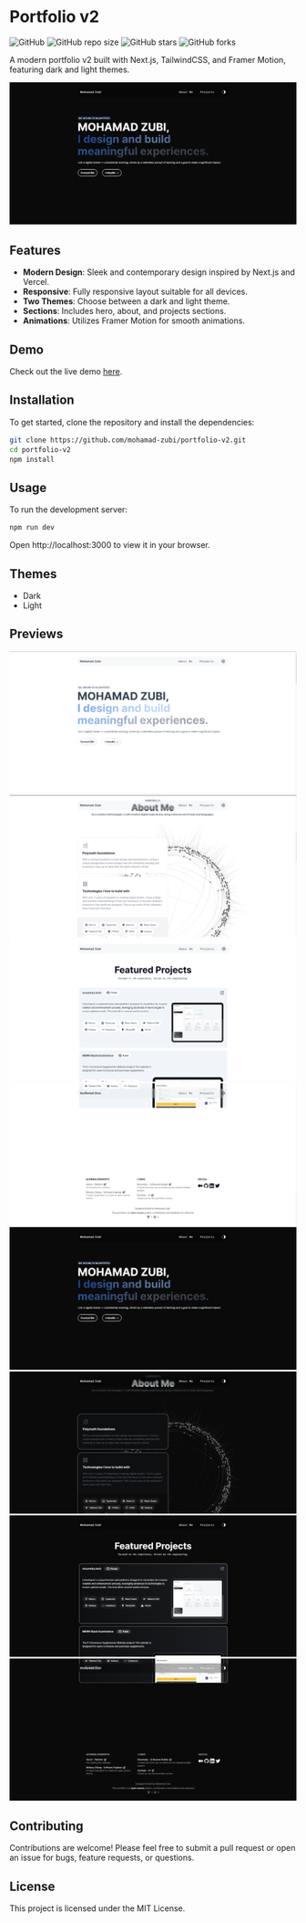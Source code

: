# Portfolio v2

![GitHub](https://img.shields.io/github/license/mohamad-zubi/portfolio-v2)
![GitHub repo size](https://img.shields.io/github/repo-size/mohamad-zubi/portfolio-v2)
![GitHub stars](https://img.shields.io/github/stars/mohamad-zubi/portfolio-v2?style=social)
![GitHub forks](https://img.shields.io/github/forks/mohamad-zubi/portfolio-v2?style=social)

A modern portfolio v2 built with Next.js, TailwindCSS, and Framer Motion, featuring dark and light themes.

![Portfolio Preview](images/newport5.png)

## Features

- **Modern Design**: Sleek and contemporary design inspired by Next.js and Vercel.
- **Responsive**: Fully responsive layout suitable for all devices.
- **Two Themes**: Choose between a dark and light theme.
- **Sections**: Includes hero, about, and projects sections.
- **Animations**: Utilizes Framer Motion for smooth animations.

## Demo

Check out the live demo [here]("https://mohamad-zubi.com").

## Installation

To get started, clone the repository and install the dependencies:

```bash
git clone https://github.com/mohamad-zubi/portfolio-v2.git
cd portfolio-v2
npm install
```

## Usage

To run the development server:

```bash
npm run dev
```
Open http://localhost:3000 to view it in your browser.

## Themes
 - Dark
 - Light

## Previews

![Portfolio Preview](images/newport1.png)
![Portfolio Preview](images/newport2.png)
![Portfolio Preview](images/newport3.png)
![Portfolio Preview](images/newport4.png)
![Portfolio Preview](images/newport5.png)
![Portfolio Preview](images/newport6.png)
![Portfolio Preview](images/newport7.png)
![Portfolio Preview](images/newport8.png)


## Contributing

Contributions are welcome! Please feel free to submit a pull request or open an issue for bugs, feature requests, or questions.

## License
This project is licensed under the MIT License.
